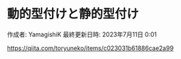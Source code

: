 # 動的型付けと静的型付け

作成者: YamagishiK
最終更新日時: 2023年7月11日 0:01

https://qiita.com/toryuneko/items/c023031b61886cae2a99